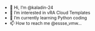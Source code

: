 - 👋 Hi, I’m @kaladin-24
- 👀 I’m interested in vRA Cloud Templates
- 🌱 I’m currently learning Python coding
- 📫 How to reach me @essse_vmw...

<!---
kaladin-24/kaladin-24 is a ✨ special ✨ repository because its `README.md` (this file) appears on your GitHub profile.
You can click the Preview link to take a look at your changes.
--->
